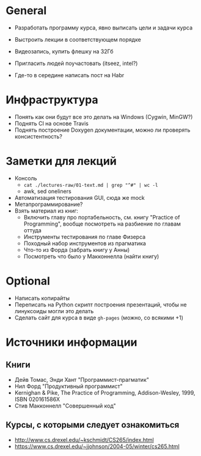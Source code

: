 # General

  - Разработать программу курса, явно выписать цели и задачи курса
  - Выстроить лекции в соответствующем порядке

  - Видеозапись, купить флешку на 32Гб

  - Пригласить людей поучастовать (itseez, intel?)
  - Где-то в середине написать пост на Habr

# Инфраструктура

  - Понять как они будут все это делать на Windows (Cygwin, MinGW?)
  - Поднять CI на основе Travis
  - Поднять построение Doxygen документации, можно ли проверять консистентность?

# Заметки для лекций
 
  - Консоль
    - `cat ./lectures-raw/01-text.md | grep "^#" | wc -l`
    - awk, sed oneliners
  - Автоматизация тестирования GUI, сюда же mock
  - Метапрограммирование?
  - Взять материал из книг:
    - Включить главу про портабельность, см. книгу "Practice of Programming",
      вообще посмотреть на разбиение по главам оттуда
    - Инструменты тестирования по главе Физерса
    - Походный набор инструментов из прагматика
    - Что-то из Форда (забрать книгу у Анны)
    - Посмотреть что было у Макконнелла (найти книгу)

# Optional

  - Написать копирайты
  - Переписать на Python скрипт построения презентаций, чтобы не линуксоиды
    могли это делать
  - Сделать сайт для курса в виде `gh-pages` (можно, со всякими +1)

# Источники информации

## Книги

  - Дейв Томас, Энди Хант "Программист-прагматик"
  - Нил Форд "Продуктивный программист"
  - Kernighan & Pike, The Practice of Programming, Addison-Wesley, 1999, ISBN 020161586X 
  - Стив Макконнелл "Совершенный код"

## Курсы, с которыми следует ознакомиться

  - <http://www.cs.drexel.edu/~kschmidt/CS265/index.html>
  - <https://www.cs.drexel.edu/~jjohnson/2004-05/winter/cs265.html>